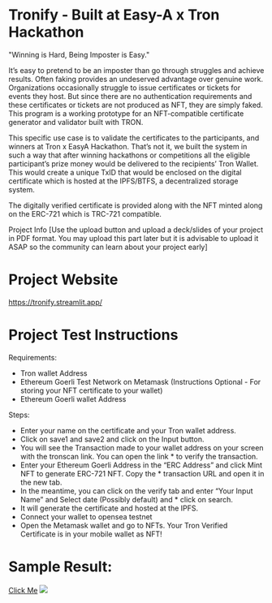 # Tronify - Built at Easy-A x Tron Hackathon
"Winning is Hard, Being Imposter is Easy."

It’s easy to pretend to be an imposter than go through struggles and achieve results. Often faking provides an undeserved advantage over genuine work. Organizations occasionally struggle to issue certificates or tickets for events they host. But since there are no authentication requirements and these certificates or tickets are not produced as NFT, they are simply faked. This program is a working prototype for an NFT-compatible certificate generator and validator built with TRON.

This specific use case is to validate the certificates to the participants, and winners at Tron x EasyA Hackathon. That’s not it, we built the system in such a way that after winning hackathons or competitions all the eligible participant’s prize money would be delivered to the recipients’ Tron Wallet. This would create a unique TxID that would be enclosed on the digital certificate which is hosted at the IPFS/BTFS, a decentralized storage system.

The digitally verified certificate is provided along with the NFT minted along on the ERC-721 which is TRC-721 compatible.

Project Info
[Use the upload button and upload a deck/slides of your project in PDF format.
You may upload this part later but it is advisable to upload it ASAP so the community can learn about your project early]

# Project Website
https://tronify.streamlit.app/

# Project Test Instructions
Requirements:

* Tron wallet Address
* Ethereum Goerli Test Network on Metamask (Instructions Optional - For storing your NFT certificate to your wallet)
* Ethereum Goerli wallet Address

Steps:
* Enter your name on the certificate and your Tron wallet address.
* Click on save1 and save2 and click on the Input button.
* You will see the Transaction made to your wallet address on your screen with the tronscan link. You can open the link * to verify the transaction.
* Enter your Ethereum Goerli Address in the “ERC Address” and click Mint NFT to generate ERC-721 NFT. Copy the * transaction URL and open it in the new tab.
* In the meantime, you can click on the verify tab and enter “Your Input Name” and Select date (Possibly default) and * click on search.
* It will generate the certificate and hosted at the IPFS.
* Connect your wallet to opensea testnet
* Open the Metamask wallet and go to NFTs. Your Tron Verified Certificate is in your mobile wallet as NFT!

# Sample Result:
[Click Me](https://testnets.opensea.io/assets/goerli/0xb91876637e407b75fc5da1a81114db68f4851932/3983)
![](https://i.seadn.io/gae/NsimJ69ngDGsLchDBbRH17Kt_rxebGqcNPP9gA0dfzxxVstoIC0d1LExgr5Ht6ieuDvW0DZ_LcDb0KUFoxJKF-I_lfICqU_tCvHFng?auto=format&w=1000)
